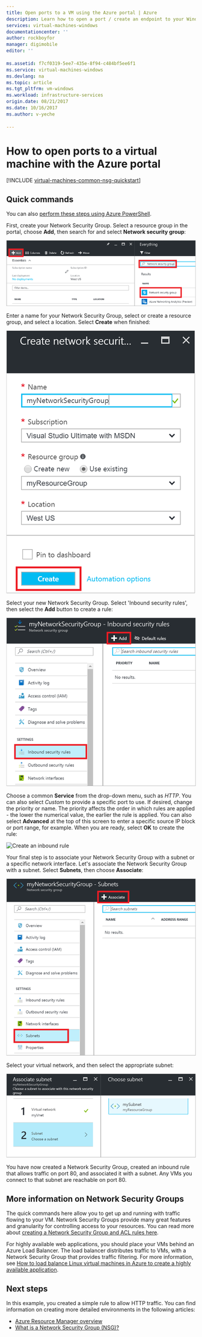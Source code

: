 ```yaml
---
title: Open ports to a VM using the Azure portal | Azure
description: Learn how to open a port / create an endpoint to your Windows VM using the resource manager deployment model in the Azure Portal
services: virtual-machines-windows
documentationcenter: ''
author: rockboyfor
manager: digimobile
editor: ''

ms.assetid: f7cf0319-5ee7-435e-8f94-c484bf5ee6f1
ms.service: virtual-machines-windows
ms.devlang: na
ms.topic: article
ms.tgt_pltfrm: vm-windows
ms.workload: infrastructure-services
origin.date: 08/21/2017
ms.date: 10/16/2017
ms.author: v-yeche

---
```

# How to open ports to a virtual machine with the Azure portal
[!INCLUDE [virtual-machines-common-nsg-quickstart](../../../includes/virtual-machines-common-nsg-quickstart.md)]

## Quick commands
You can also [perform these steps using Azure PowerShell](nsg-quickstart-powershell.md).

First, create your Network Security Group. Select a resource group in the portal, choose **Add**, then search for and select **Network security group**:

![Add a Network Security Group](./media/nsg-quickstart-portal/add-nsg.png)

Enter a name for your Network Security Group, select or create a resource group, and select a location. Select **Create** when finished:

![Create a Network Security Group](./media/nsg-quickstart-portal/create-nsg.png)

Select your new Network Security Group. Select 'Inbound security rules', then select the **Add** button to create a rule:

![Add an inbound rule](./media/nsg-quickstart-portal/add-inbound-rule.png)

Choose a common **Service** from the drop-down menu, such as *HTTP*. You can also select *Custom* to provide a specific port to use. If desired, change the priority or name. The priority affects the order in which rules are applied - the lower the numerical value, the earlier the rule is applied. You can also select **Advanced** at the top of this screen to enter a specific source IP block or port range, for example. When you are ready, select **OK** to create the rule:

![Create an inbound rule](./media/nsg-quickstart-portal/create-inbound-rule.png)

Your final step is to associate your Network Security Group with a subnet or a specific network interface. Let's associate the Network Security Group with a subnet. Select **Subnets**, then choose **Associate**:

![Associate a Network Security Group with a subnet](./media/nsg-quickstart-portal/associate-subnet.png)

Select your virtual network, and then select the appropriate subnet:

![Associating a Network Security Group with virtual networking](./media/nsg-quickstart-portal/select-vnet-subnet.png)

You have now created a Network Security Group, created an inbound rule that allows traffic on port 80, and associated it with a subnet. Any VMs you connect to that subnet are reachable on port 80.

## More information on Network Security Groups
The quick commands here allow you to get up and running with traffic flowing to your VM. Network Security Groups provide many great features and granularity for controlling access to your resources. You can read more about [creating a Network Security Group and ACL rules here](../../virtual-network/virtual-networks-create-nsg-arm-ps.md).

For highly available web applications, you should place your VMs behind an Azure Load Balancer. The load balancer distributes traffic to VMs, with a Network Security Group that provides traffic filtering. For more information, see [How to load balance Linux virtual machines in Azure to create a highly available application](tutorial-load-balancer.md).

## Next steps
In this example, you created a simple rule to allow HTTP traffic. You can find information on creating more detailed environments in the following articles:

* [Azure Resource Manager overview](../../azure-resource-manager/resource-group-overview.md)
* [What is a Network Security Group (NSG)?](../../virtual-network/virtual-networks-nsg.md)

<!--Update_Description: update meta properties, wording update-->